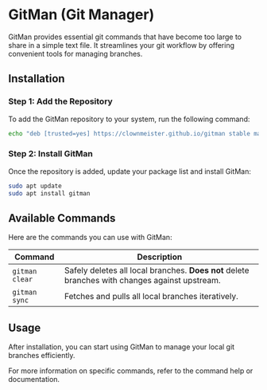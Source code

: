 # GitMan (Git Manager)

GitMan provides essential git commands that have become too large to share in a simple text file. It streamlines your
git workflow by offering convenient tools for managing branches.

## Installation

### Step 1: Add the Repository

To add the GitMan repository to your system, run the following command:

```bash
echo "deb [trusted=yes] https://clownmeister.github.io/gitman stable main" | sudo tee /etc/apt/sources.list.d/gitman.list > /dev/null
```

### Step 2: Install GitMan

Once the repository is added, update your package list and install GitMan:

```bash
sudo apt update
sudo apt install gitman
```

## Available Commands

Here are the commands you can use with GitMan:

| Command        | Description                                                                                    |
|----------------|------------------------------------------------------------------------------------------------|
| `gitman clear` | Safely deletes all local branches. **Does not** delete branches with changes against upstream. |
| `gitman sync`  | Fetches and pulls all local branches iteratively.                                              |

## Usage

After installation, you can start using GitMan to manage your local git branches efficiently.

For more information on specific commands, refer to the command help or documentation.
